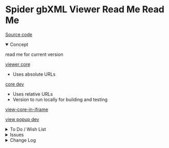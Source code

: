 # Spider gbXML Viewer Read Me Read Me

[Source code]( https://github.com/ladybug-tools/spider-gbxml-tools/tree/master/spider-gbxml-viewer/v-0-17-00 )

<details open >

<summary>Concept</summary>

read me for current version


[viewer  core ]( https://www.ladybug.tools/spider-gbxml-tools/spider-gbxml-viewer/v-0-17-00/app-core/spider-gbxml-viewer-core-dev.html )

* Uses absolute URLs

[ core dev]( https://www.ladybug.tools/spider-gbxml-tools/spider-gbxml-viewer/v-0-17-00/app-core/spider-gbxml-viewer-core-dev.html )

* Uses relative URLs
* Version to run locally for building and testing

[view-core-in-iframe]( https://www.ladybug.tools/spider-gbxml-tools/spider-gbxml-viewer/v-0-17-00/app-core/view-core-in-iframe.html )


[view popup dev]( https://www.ladybug.tools/spider-gbxml-tools/spider-gbxml-viewer/v-0-17-00/app-popup/spider-gbxml-viewer-popup-dev.html )


</details>

<details>

<summary>To Do / Wish List</summary>

Coding goals for this version

* More intuitive folder and file names
* Test on iPhone

</details>

<details>

<summary>Issues</summary>


</details>

<details>

<summary>Change Log</summary>

### 2019-07-09 ~ Theo

* F - First commit

</details>